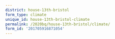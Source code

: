 ```yaml
---
district: house-13th-bristol
form_type: climate
unique_id: house-13th-bristol-climate
permalink: /2020bq/house-13th-bristol/climate/
form_id: '201705916871054'
---
```

